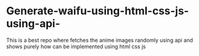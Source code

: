 # Generate-waifu-using-html-css-js-using-api-
This is a best repo where fetches the anime images randomly using api and shows purely how can be implemented using html css js 

